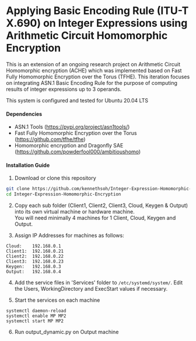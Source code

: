 # Applying Basic Encoding Rule (ITU-T X.690) on Integer Expressions using Arithmetic Circuit Homomorphic Encryption

This is an extension of an ongoing research project on Arithmetic Circuit Homomorphic encryption (ACHE) which was implemented based on Fast Fully Homomorphic Encryption over the Torus (TFHE). This iteration focuses on integrating ASN.1 Basic Encoding Rule for the purpose of computing results of integer expressions up to 3 operands.

This system is configured and tested for Ubuntu 20.04 LTS

#### Dependencies

* ASN.1 Tools (https://pypi.org/project/asn1tools/)
* Fast Fully Homomorphic Encryption over the Torus (https://github.com/tfhe/tfhe)
* Homomorphic encryption and Dragonfly SAE (https://github.com/powderfool000/ambitioushomo)

#### Installation Guide
1. Download or clone this repository
```bash
git clone https://github.com/kennethsoh/Integer-Expression-Homomorphic-Encryption.git
cd Integer-Expression-Homomorphic-Encryption
```

2. Copy each sub folder (Client1, Client2, Client3, Cloud, Keygen & Output) into its own virtual machine or hardware machine. <br>
You will need minimally 4 machines for 1 Client, Cloud, Keygen and Output.

3. Assign IP Addresses for machines as follows:<br>
```
Cloud:    192.168.0.1
Client1:  192.168.0.21
Client2:  192.168.0.22
Client3:  192.168.0.23
Keygen:   192.168.0.3
Output:   192.168.0.4
```

4. Add the service files in 'Services' folder to ```/etc/systemd/system/```. Edit the Users, WorkingDirectory and ExecStart values if necessary.

5. Start the services on each machine
```
systemctl daemon-reload
systemctl enable MP MP2
systemctl start MP MP2
```

6. Run output_dynamic.py on Output machine


